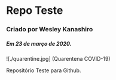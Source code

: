 # Repo Teste

### Criado por Wesley Kanashiro
##### Em 23 de março de 2020.

![./quarentine.jpg] (Quarentena COVID-19)

Repositório Teste para Github.